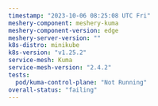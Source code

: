 ```yaml
---
timestamp: "2023-10-06 08:25:08 UTC Fri"
meshery-component: meshery-kuma
meshery-component-version: edge
meshery-server-version: ""
k8s-distro: minikube
k8s-version: "v1.25.2"
service-mesh: Kuma
service-mesh-version: "2.4.2"
tests:
  pod/kuma-control-plane: "Not Running"
overall-status: "failing"
---
```


